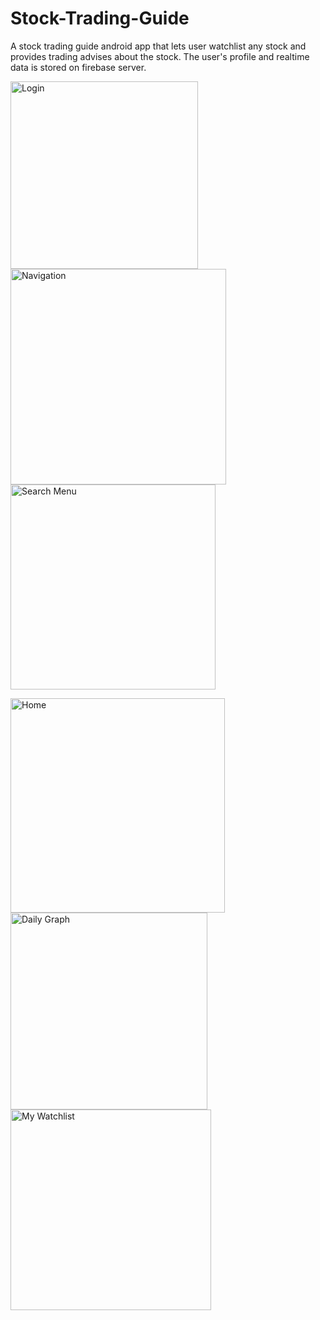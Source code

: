 # Stock-Trading-Guide
A stock trading guide android app that lets user watchlist any stock and provides trading advises about the stock. The user's profile and realtime data is stored on firebase server.


<img width="300" alt="Login" src="https://user-images.githubusercontent.com/49744200/113528562-900f2500-9586-11eb-949b-4939445a6653.png"> <img width="345" alt="Navigation" src="https://user-images.githubusercontent.com/49744200/113528624-b765f200-9586-11eb-9424-3b98e912be4e.png"> <img width="328" alt="Search Menu" src="https://user-images.githubusercontent.com/49744200/113528646-cc428580-9586-11eb-9730-bb9335920a5a.png">

<img width="343" alt="Home" src="https://user-images.githubusercontent.com/49744200/113528648-ccdb1c00-9586-11eb-8d4f-814ea7dd8358.png"> <img width="315" alt="Daily Graph" src="https://user-images.githubusercontent.com/49744200/113528699-fa27ca00-9586-11eb-9b9f-3fa5a5cb6f47.png"> <img width="321" alt="My Watchlist" src="https://user-images.githubusercontent.com/49744200/113528701-fac06080-9586-11eb-9a74-d1553e6c28bd.png">
